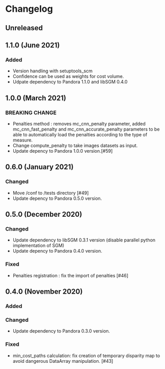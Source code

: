 # Changelog

## Unreleased

## 1.1.0 (June 2021)

### Added

- Version handling with setuptools_scm
- Confidence can be used as weights for cost volume.
- Udpate dependency to Pandora 1.1.0 and libSGM 0.4.0

## 1.0.0 (March 2021)

### BREAKING CHANGE

- Penalties method : removes mc_cnn_penalty parameter, added mc_cnn_fast_penalty and mc_cnn_accurate_penalty parameters
  to be able to automatically load the penalties according to the type of measure. 
- Change compute_penalty to take images datasets as input.
- Update depency to Pandora 1.0.0 version.[#59]

## 0.6.0 (January 2021)

### Changed

- Move /conf to /tests directory [#49]
- Update depency to Pandora 0.5.0 version.

## 0.5.0 (December 2020)

### Changed

- Update dependency to libSGM 0.3.1 version (disable parallel python implementation of SGM)
- Update depency to Pandora 0.4.0 version.

### Fixed

- Penalties registration : fix the import of penalties [#46]

## 0.4.0 (November 2020)

### Added

### Changed

- Update dependency to Pandora 0.3.0 version.

### Fixed

-  min_cost_paths calculation: fix creation of temporary disparity map to avoid dangerous DataArray manipulation. [#43]


